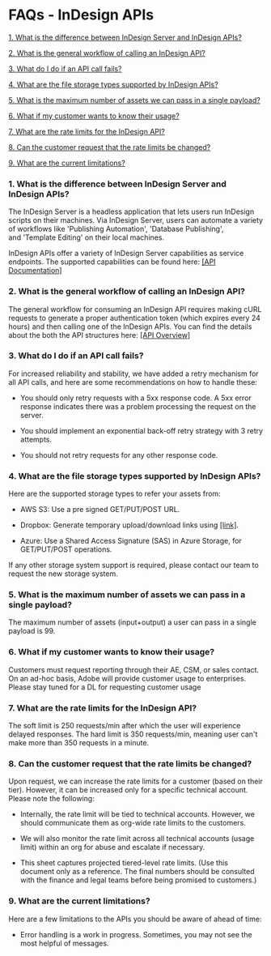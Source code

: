 # FAQs - InDesign APIs

[1. What is the difference between InDesign Server and InDesign
APIs?](https://github.com/AdobeDocs/indesign-api-docs/blob/main/FAQs.md#1-what-is-the-difference-between-indesign-server-and-indesign-apis)

[2. What is the general workflow of calling an InDesign API?](https://github.com/AdobeDocs/indesign-api-docs/blob/main/FAQs.md#2-what-is-the-general-workflow-of-calling-an-indesign-api)

[3. What do I do if an API call fails?](https://github.com/AdobeDocs/indesign-api-docs/blob/main/FAQs.md#3-what-do-i-do-if-an-api-call-fails)

[4. What are the file storage types supported by InDesign APIs?](https://github.com/AdobeDocs/indesign-api-docs/blob/main/FAQs.md#4-what-are-the-file-storage-types-supported-by-indesign-apis)

[5. What is the maximum number of assets we can pass in a single payload?](https://github.com/AdobeDocs/indesign-api-docs/blob/main/FAQs.md#5-what-is-the-maximum-number-of-assets-we-can-pass-in-a-single-payload)

[6. What if my customer wants to know their usage?](https://github.com/AdobeDocs/indesign-api-docs/blob/main/FAQs.md#6-what-if-my-customer-wants-to-know-their-usage)

[7. What are the rate limits for the InDesign API?](https://github.com/AdobeDocs/indesign-api-docs/blob/main/FAQs.md#7-what-are-the-rate-limits-for-the-indesign-api)

[8. Can the customer request that the rate limits be changed?](https://github.com/AdobeDocs/indesign-api-docs/blob/main/FAQs.md#8-can-the-customer-request-that-the-rate-limits-be-changed)

[9. What are the current limitations?](https://github.com/AdobeDocs/indesign-api-docs/blob/main/FAQs.md#9-what-are-the-current-limitations)

### 1. What is the difference between InDesign Server and InDesign APIs?

The InDesign Server is a headless application that lets users run
InDesign scripts on their machines. Via InDesign Server, users can
automate a variety of workflows like 'Publishing
Automation', 'Database Publishing', and 'Template Editing' on their
 local machines.

 InDesign APIs offer a variety of InDesign Server capabilities as
 service endpoints. The supported capabilities can be found here: [[API
 Documentation]](https://adobedocs.github.io/indesign-api-docs/)

### 2. What is the general workflow of calling an InDesign API?

 The general workflow for consuming an InDesign API requires making
 cURL requests to generate a proper authentication token (which expires
 every 24 hours) and then calling one of the InDesign APIs. You can
 find the details about the both the API structures here: [[API
 Overview]](https://github.com/AdobeDocs/indesign-api-docs?tab=readme-ov-file)

### 3. What do I do if an API call fails?

 For increased reliability and stability, we have added a retry
 mechanism for all API calls, and here are some recommendations on how
 to handle these:

-   You should only retry requests with a 5xx response code. A 5xx error
     response indicates there was a problem processing the request on
     the server.

-   You should implement an exponential back-off retry strategy with 3
     retry attempts.

-   You should not retry requests for any other response code.

### 4. What are the file storage types supported by InDesign APIs? 

 Here are the supported storage types to refer your assets from:

-   AWS S3: Use a pre signed GET/PUT/POST URL.

-   Dropbox: Generate temporary upload/download links
     using [[link]](https://dropbox.github.io/dropbox-api-v2-explorer/).

-   Azure: Use a Shared Access Signature (SAS) in Azure Storage, for
     GET/PUT/POST operations.

 If any other storage system support is required, please contact our
 team to request the new storage system.

### 5. What is the maximum number of assets we can pass in a single payload?

 The maximum number of assets (input+output) a user can pass in a
 single payload is 99.

### 6. What if my customer wants to know their usage?

 Customers must request reporting through their AE, CSM, or sales
 contact. On an ad-hoc basis, Adobe will provide customer usage to
 enterprises. Please stay tuned for a DL for requesting customer usage

### 7. What are the rate limits for the InDesign API?

 The soft limit is 250 requests/min after which the user will
 experience delayed responses. The hard limit is 350 requests/min,
 meaning user can\'t make more than 350 requests in a minute.

### 8. Can the customer request that the rate limits be changed?

 Upon request, we can increase the rate limits for a customer (based on
 their tier). However, it can be increased only for a specific
 technical account. Please note the following:

-   Internally, the rate limit will be tied to technical accounts.
     However, we should communicate them as org-wide rate limits to the
     customers.

-   We will also monitor the rate limit across all technical accounts
     (usage limit) within an org for abuse and escalate if necessary.

-   This sheet captures projected tiered-level rate limits. (Use this
     document only as a reference. The final numbers should be
     consulted with the finance and legal teams before being promised
     to customers.)

### 9. What are the current limitations?

 Here are a few limitations to the APIs you should be aware of ahead of time:

-   Error handling is a work in progress. Sometimes, you may not see the most helpful of messages.
